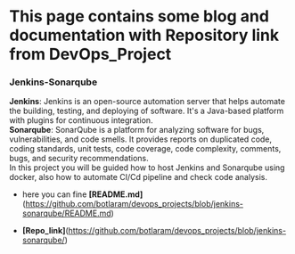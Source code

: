 # This page contains some blog and documentation with Repository link from DevOps_Project

### Jenkins-Sonarqube  
**Jenkins**: Jenkins is an open-source automation server that helps automate the building, testing, and deploying of software. It's a Java-based platform with plugins for continuous integration.  
**Sonarqube**: SonarQube is a platform for analyzing software for bugs, vulnerabilities, and code smells. It provides reports on duplicated code, coding standards, unit tests, code coverage, code complexity, comments, bugs, and security recommendations.  
In this project you will be guided how to host Jenkins and Sonarqube using docker, also how to automate CI/Cd pipeline and check code analysis.

* here you can fine **[README.md]**(https://github.com/botlaram/devops_projects/blob/jenkins-sonarqube/README.md)

* **[Repo_link]**(https://github.com/botlaram/devops_projects/blob/jenkins-sonarqube/)